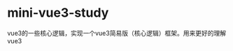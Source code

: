 <!--
 * @Author: YauCheun 1272125039@qq.com
 * @Date: 2024-02-24 11:43:18
 * @LastEditors: YauCheun 1272125039@qq.com
 * @LastEditTime: 2024-02-24 12:00:45
 * @FilePath: \mini-vue3-study\README.md
 * @Description: 这是默认设置,请设置`customMade`, 打开koroFileHeader查看配置 进行设置: https://github.com/OBKoro1/koro1FileHeader/wiki/%E9%85%8D%E7%BD%AE
-->
# mini-vue3-study
vue3的一些核心逻辑，实现一个vue3简易版（核心逻辑）框架。用来更好的理解vue3
